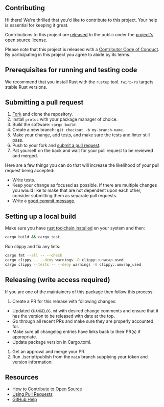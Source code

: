 ## Contributing

[fork]: https://github.com/github/twirp-rs/fork
[pr]: https://github.com/github/twirp-rs/compare
[code-of-conduct]: CODE_OF_CONDUCT.md

Hi there! We're thrilled that you'd like to contribute to this project. Your help is essential for keeping it great.

Contributions to this project are [released](https://help.github.com/articles/github-terms-of-service/#6-contributions-under-repository-license) to the public under the [project's open source license](LICENSE.md).

Please note that this project is released with a [Contributor Code of Conduct](CODE_OF_CONDUCT.md). By participating in this project you agree to abide by its terms.

## Prerequisites for running and testing code

We recommend that you install Rust with the `rustup` tool. `twirp-rs` targets stable Rust versions.

## Submitting a pull request

1. [Fork][fork] and clone the repository.
1. Install `protoc` with your package manager of choice.
1. Build the software: `cargo build`.
1. Create a new branch: `git checkout -b my-branch-name`.
1. Make your change, add tests, and make sure the tests and linter still pass.
1. Push to your fork and [submit a pull request][pr].
1. Pat yourself on the back and wait for your pull request to be reviewed and merged.

Here are a few things you can do that will increase the likelihood of your pull request being accepted:

- Write tests.
- Keep your change as focused as possible. If there are multiple changes you would like to make that are not dependent upon each other, consider submitting them as separate pull requests.
- Write a [good commit message](http://tbaggery.com/2008/04/19/a-note-about-git-commit-messages.html).

## Setting up a local build

Make sure you have [rust toolchain installed](https://www.rust-lang.org/tools/install) on your system and then:

```sh
cargo build && cargo test
```

Run clippy and fix any lints:

```sh
cargo fmt --all -- --check
cargo clippy -- --deny warnings -D clippy::unwrap_used
cargo clippy --tests -- --deny warnings -A clippy::unwrap_used
```

## Releasing (write access required)

If you are one of the maintainers of this package then follow this process:

1. Create a PR for this release with following changes:
  - Updated `CHANGELOG.md` with desired change comments and ensure that it has the version to be released with date at the top.
  - Go through all recent PRs and make sure they are properly accounted for.
  - Make sure all changelog entries have links back to their PR(s) if appropriate.
  - Update package version in Cargo.toml.
1. Get an approval and merge your PR.
1. Run ./script/publish from the `main` branch supplying your token and version information.

## Resources

- [How to Contribute to Open Source](https://opensource.guide/how-to-contribute/)
- [Using Pull Requests](https://help.github.com/articles/about-pull-requests/)
- [GitHub Help](https://help.github.com)
